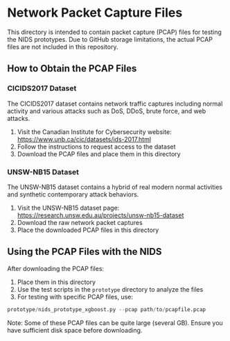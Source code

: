 # Network Packet Capture Files

This directory is intended to contain packet capture (PCAP) files for testing the NIDS prototypes. Due to GitHub storage limitations, the actual PCAP files are not included in this repository.

## How to Obtain the PCAP Files

### CICIDS2017 Dataset

The CICIDS2017 dataset contains network traffic captures including normal activity and various attacks such as DoS, DDoS, brute force, and web attacks.

1. Visit the Canadian Institute for Cybersecurity website: https://www.unb.ca/cic/datasets/ids-2017.html
2. Follow the instructions to request access to the dataset
3. Download the PCAP files and place them in this directory

### UNSW-NB15 Dataset

The UNSW-NB15 dataset contains a hybrid of real modern normal activities and synthetic contemporary attack behaviors.

1. Visit the UNSW-NB15 dataset page: https://research.unsw.edu.au/projects/unsw-nb15-dataset
2. Download the raw network packet captures
3. Place the downloaded PCAP files in this directory

## Using the PCAP Files with the NIDS

After downloading the PCAP files:

1. Place them in this directory
2. Use the test scripts in the `prototype` directory to analyze the files
3. For testing with specific PCAP files, use:

```Python
prototype/nids_prototype_xgboost.py --pcap path/to/pcapfile.pcap
```

Note: Some of these PCAP files can be quite large (several GB). Ensure you have sufficient disk space before downloading.
